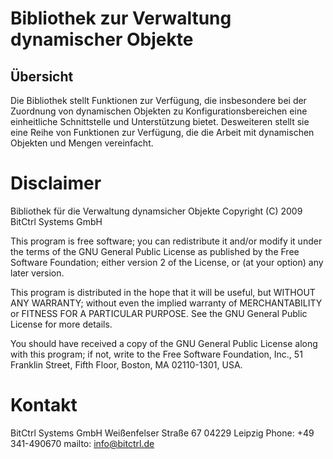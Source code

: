 Bibliothek zur Verwaltung dynamischer Objekte
=============================================

## Übersicht

Die Bibliothek stellt Funktionen zur Verfügung, die insbesondere bei der Zuordnung
von dynamischen Objekten zu Konfigurationsbereichen eine einheitliche Schnittstelle
und Unterstützung bietet.
Desweiteren stellt sie eine Reihe von Funktionen zur Verfügung, die die Arbeit
mit dynamischen Objekten und Mengen vereinfacht.

Disclaimer
==========

Bibliothek für die Verwaltung dynamsicher Objekte
Copyright (C) 2009 BitCtrl Systems GmbH

This program is free software; you can redistribute it and/or modify it under
the terms of the GNU General Public License as published by the Free Software
Foundation; either version 2 of the License, or (at your option) any later
version.

This program is distributed in the hope that it will be useful, but WITHOUT
ANY WARRANTY; without even the implied warranty of MERCHANTABILITY or FITNESS
FOR A PARTICULAR PURPOSE. See the GNU General Public License for more
details.

You should have received a copy of the GNU General Public License along with
this program; if not, write to the Free Software Foundation, Inc., 51
Franklin Street, Fifth Floor, Boston, MA 02110-1301, USA.


Kontakt
=======

BitCtrl Systems GmbH
Weißenfelser Straße 67
04229 Leipzig
Phone: +49 341-490670
mailto: info@bitctrl.de

